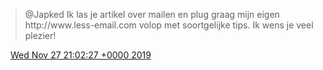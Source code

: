 > @Japked Ik las je artikel over mailen en plug graag mijn eigen  
>  http://www\.less\-email\.com volop met soortgelijke tips\. Ik wens je veel plezier\!

<img src="../../media/tweet.ico" width="12" /> [Wed Nov 27 21:02:27 +0000 2019](https://twitter.com/DromerDenker/status/1199795643251908608)